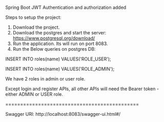 
Spring Boot JWT Authentication and authorization added

Steps to setup the project:

1. Download the project.
2. Download the postgres and start the server: https://www.postgresql.org/download/
3. Run the application. Its will run on port 8083.
4. Run the Below queries on postgres DB:

INSERT INTO roles(name) VALUES('ROLE_USER');

INSERT INTO roles(name) VALUES('ROLE_ADMIN');

We have 2 roles in admin or user role.

Except login and register APIs, all other APIs will need the Bearer token - either ADMIN or USER role.




=============================================

Swagger URI:
http://localhost:8083/swagger-ui.html#/
